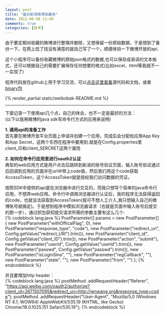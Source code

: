 ```yaml
---
layout: post
title: "备份新浪微博收藏夹"
date: 2012-06-08 11:49
comments: true
categories: [技术]
---
```

由于要定期对收藏的微博进行整理并删除，又想保留一份原始数据，于是想到了备份一下，在网上找了找没有满意的就自己写了一个，顺便体验一下微博开放的api.

这个小程序可以备份收藏微博的原始json格式的数据,也可以保存成易读的文本格式，还可以根据自己的需要扩展保存任何想要的格式(比如excel、html等我就不一一实现了)

程序代码放在github上用于学习交流，可以[点击这里查看](https://github.com/wq163/weibobak)源代码和文档，或者[binary包](/static/weibobak.tar.gz)

{% render_partial static/weibobak-README.md %}

----------

下面记录一下使用api几个点，自己的体会，也不一定是最好的方法：  
(以下以我用微博的java sdk写命令行方式的应用来说明)

**1. 调用api的准备工作**  
首先要在微博开放平台页面上申请并创建一个应用，完成后会分配给应用App Key和App Secret，这两个东西在程序中要用到.就是在Config.properties里 client_ID和client_SERCRET这两个属性

**2. 如何在命令行应用里进行oauth2认证**  
典型的web应用方式是用户点击后跳转到新浪的账号验证页面，输入账号验证通过后回调到应用的页面并在url中带上code值，然后我们用这个code获取AccessToken，这个AccessToken就是授权我们访问数据的凭证。
  
按照SDK中提供的api是在浏览器中进行交互的，而我只想写个简单的java命令行应用，不想弄web应用。命令行中调用浏览器进行认证后，我的程序无法获得返回的code，也就没法获取到AccessToken(我可不想人工介入,我只想输入自己的微博账号就搞定)。于是想到程序中模拟浏览器请求（也就是页面中输入账号后提交的那一步），通过抓包获知提交请求所需的参数主要有这么几个:  
{% codeblock lang:java %}
            PostParameter[] params =
                    new PostParameter[] { new PostParameter("withOfficalFlag", 0),
                                         new PostParameter("response_type", "code"),
                                         new PostParameter("redirect_uri", Config.getValue("redirect_URI").trim()),
                                         new PostParameter("client_id", Config.getValue("client_ID").trim()),
                                         new PostParameter("action", "submit"),
                                         new PostParameter("userId", Config.getValue("userId").trim()),
                                         new PostParameter("passwd", Config.getValue("passwd").trim()),
                                         new PostParameter("isLoginSina", ""), new PostParameter("regCallback", ""),
                                         new PostParameter("state", ""), new PostParameter("from", "") };
{% endcodeblock %}

并且要增加http header：  
{% codeblock lang:java %}
        postMethod
            .addRequestHeader("Referer",
                "https://api.weibo.com/oauth2/authorize?client_id=2671507095&redirect_uri=http://jenwang.org&response_type=code");
        postMethod
            .addRequestHeader("User-Agent",
                "Mozilla/5.0 (Windows NT 6.1; WOW64) AppleWebKit/535.19 (KHTML, like Gecko) Chrome/18.0.1025.151 Safari/535.19");
{% endcodeblock %}
